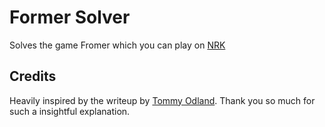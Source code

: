 # Former Solver

Solves the game Fromer which you can play on [NRK](https://nrk.no)

## Credits

Heavily inspired by the writeup by [Tommy Odland](https://tommyodland.com/articles/2024/solving-nrks-game-former/). Thank you so much for such a insightful explanation.
